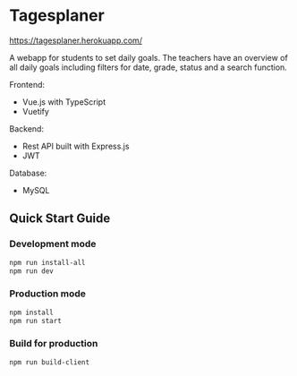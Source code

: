 # Tagesplaner

https://tagesplaner.herokuapp.com/

A webapp for students to set daily goals. The teachers have an overview of all daily goals including filters for date, grade, status and a search function.

Frontend:
- Vue.js with TypeScript
- Vuetify

Backend:
- Rest API built with Express.js
- JWT

Database:
- MySQL

## Quick Start Guide

### Development mode
```bash
npm run install-all
npm run dev
```

### Production mode

```bash
npm install
npm run start
```
### Build for production

```bash
npm run build-client
```
